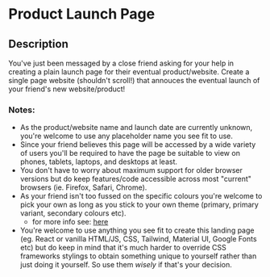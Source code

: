 # Product Launch Page

## Description
You've just been messaged by a close friend asking for your help in creating a plain launch page for their eventual product/website. Create a single page website (shouldn't scroll!) that annouces the eventual launch of your friend's new website/product! 

### Notes:
 - As the product/website name and launch date are currently unknown, you're welcome to use any placeholder name you see fit to use. 
 - Since your friend believes this page will be accessed by a wide variety of users you'll be required to have the page be suitable to view on phones, tablets, laptops, and desktops at least.
 - You don't have to worry about maximum support for older browser versions but do keep features/code accessible across most "current" browsers (ie. Firefox, Safari, Chrome). 
 - As your friend isn't too fussed on the specific colours you're welcome to pick your own as long as you stick to your own theme (primary, primary variant, secondary colours etc). 
	 - for more info see: [here](https://m2.material.io/design/color/the-color-system.html#color-theme-creation)
- You're welcome to use anything you see fit to create this landing page (eg. React or vanilla HTML/JS, CSS, Tailwind, Material UI, Google Fonts etc) but do keep in mind that it's much harder to override CSS frameworks stylings to obtain something unique to yourself rather than just doing it yourself. So use them *wisely* if that's your decision. 
